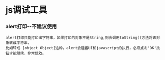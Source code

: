 # js调试工具

### alert打印--不建议使用
    alert打印只能打印出字符串，如果打印的对象不是String,则会调用toString()方法将该对象转成字符串，
    比如转成 [object Object]这种。alert会阻塞UI和javascript的执行，必须点击'OK'按钮才能继续，非常低效。
